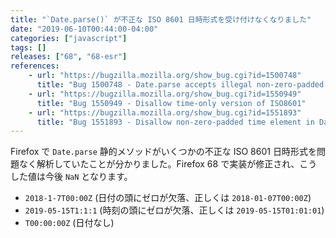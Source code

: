 ```yaml
---
title: "`Date.parse()` が不正な ISO 8601 日時形式を受け付けなくなりました"
date: "2019-06-10T00:44:00-04:00"
categories: ["javascript"]
tags: []
releases: ["68", "68-esr"]
references:
    - url: "https://bugzilla.mozilla.org/show_bug.cgi?id=1500748"
      title: "Bug 1500748 - Date.parse accepts illegal non-zero-padded ISO8601 format"
    - url: "https://bugzilla.mozilla.org/show_bug.cgi?id=1550949"
      title: "Bug 1550949 - Disallow time-only version of ISO8601"
    - url: "https://bugzilla.mozilla.org/show_bug.cgi?id=1551893"
      title: "Bug 1551893 - Disallow non-zero-padded time element in Date.parse if time part marker T exists"
---
```

Firefox で `Date.parse` 静的メソッドがいくつかの不正な ISO 8601 日時形式を問題なく解析していたことが分かりました。Firefox 68 で実装が修正され、こうした値は今後 `NaN` となります。

* `2018-1-7T00:00Z` (日付の頭にゼロが欠落、正しくは `2018-01-07T00:00Z`)
* `2019-05-15T1:1:1` (時刻の頭にゼロが欠落、正しくは `2019-05-15T01:01:01`)
* `T00:00:00Z` (日付なし)
